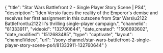 {
    "title": "Star Wars Battlefront 2 - Single Player Story Scene | PS4",
    "description": "Iden Versio faces the reality of the Emperor's demise and receives her first assignment in this cutscene from Star Wars\u2122 Battlefront\u2122 II's thrilling single-player campaign.",
    "channelid": "81333911",
    "videoid": "132760644",
    "date_created": "1506693602",
    "date_modified": "1512683485",
    "type": "captivate",
    "layout": "channelVideo",
    "url": "\/sony-channel\/star-wars-battlefront-2-single-player-story-scene-ps4\/81333911-132760644"
}